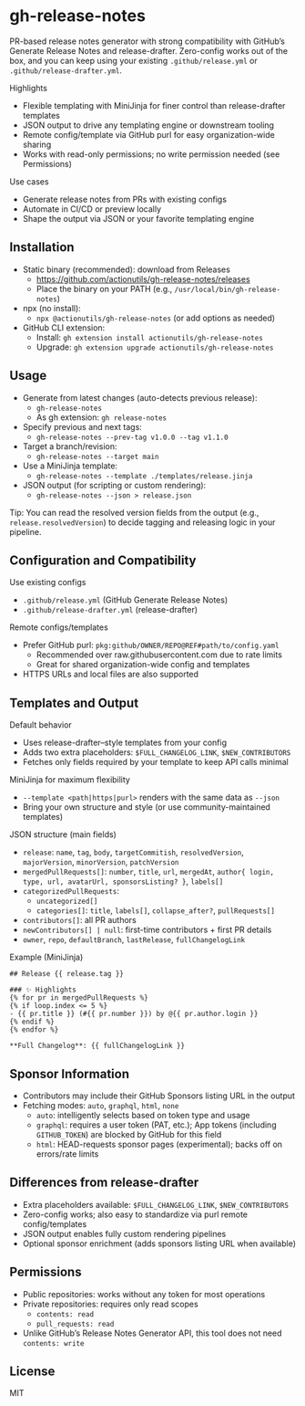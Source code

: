 # gh-release-notes

PR-based release notes generator with strong compatibility with GitHub’s Generate Release Notes and release-drafter. Zero-config works out of the box, and you can keep using your existing `.github/release.yml` or `.github/release-drafter.yml`.

Highlights
- Flexible templating with MiniJinja for finer control than release-drafter templates
- JSON output to drive any templating engine or downstream tooling
- Remote config/template via GitHub purl for easy organization-wide sharing
- Works with read-only permissions; no write permission needed (see Permissions)

Use cases
- Generate release notes from PRs with existing configs
- Automate in CI/CD or preview locally
- Shape the output via JSON or your favorite templating engine

## Installation

- Static binary (recommended): download from Releases
  - https://github.com/actionutils/gh-release-notes/releases
  - Place the binary on your PATH (e.g., `/usr/local/bin/gh-release-notes`)
- npx (no install):
  - `npx @actionutils/gh-release-notes` (or add options as needed)
- GitHub CLI extension:
  - Install: `gh extension install actionutils/gh-release-notes`
  - Upgrade: `gh extension upgrade actionutils/gh-release-notes`

## Usage

- Generate from latest changes (auto-detects previous release):
  - `gh-release-notes`
  - As gh extension: `gh release-notes`
- Specify previous and next tags:
  - `gh-release-notes --prev-tag v1.0.0 --tag v1.1.0`
- Target a branch/revision:
  - `gh-release-notes --target main`
- Use a MiniJinja template:
  - `gh-release-notes --template ./templates/release.jinja`
- JSON output (for scripting or custom rendering):
  - `gh-release-notes --json > release.json`

Tip: You can read the resolved version fields from the output (e.g., `release.resolvedVersion`) to decide tagging and releasing logic in your pipeline.

## Configuration and Compatibility

Use existing configs
- `.github/release.yml` (GitHub Generate Release Notes)
- `.github/release-drafter.yml` (release-drafter)

Remote configs/templates
- Prefer GitHub purl: `pkg:github/OWNER/REPO@REF#path/to/config.yaml`
  - Recommended over raw.githubusercontent.com due to rate limits
  - Great for shared organization-wide config and templates
- HTTPS URLs and local files are also supported

## Templates and Output

Default behavior
- Uses release-drafter–style templates from your config
- Adds two extra placeholders: `$FULL_CHANGELOG_LINK`, `$NEW_CONTRIBUTORS`
- Fetches only fields required by your template to keep API calls minimal

MiniJinja for maximum flexibility
- `--template <path|https|purl>` renders with the same data as `--json`
- Bring your own structure and style (or use community-maintained templates)

JSON structure (main fields)
- `release`: `name`, `tag`, `body`, `targetCommitish`, `resolvedVersion`, `majorVersion`, `minorVersion`, `patchVersion`
- `mergedPullRequests[]`: `number`, `title`, `url`, `mergedAt`, `author{ login, type, url, avatarUrl, sponsorsListing? }`, `labels[]`
- `categorizedPullRequests`:
  - `uncategorized[]`
  - `categories[]`: `title`, `labels[]`, `collapse_after?`, `pullRequests[]`
- `contributors[]`: all PR authors
- `newContributors[] | null`: first-time contributors + first PR details
- `owner`, `repo`, `defaultBranch`, `lastRelease`, `fullChangelogLink`

Example (MiniJinja)
```
## Release {{ release.tag }}

### ✨ Highlights
{% for pr in mergedPullRequests %}
{% if loop.index <= 5 %}
- {{ pr.title }} (#{{ pr.number }}) by @{{ pr.author.login }}
{% endif %}
{% endfor %}

**Full Changelog**: {{ fullChangelogLink }}
```

## Sponsor Information

- Contributors may include their GitHub Sponsors listing URL in the output
- Fetching modes: `auto`, `graphql`, `html`, `none`
  - `auto`: intelligently selects based on token type and usage
  - `graphql`: requires a user token (PAT, etc.); App tokens (including `GITHUB_TOKEN`) are blocked by GitHub for this field
  - `html`: HEAD-requests sponsor pages (experimental); backs off on errors/rate limits

## Differences from release-drafter

- Extra placeholders available: `$FULL_CHANGELOG_LINK`, `$NEW_CONTRIBUTORS`
- Zero-config works; also easy to standardize via purl remote config/templates
- JSON output enables fully custom rendering pipelines
- Optional sponsor enrichment (adds sponsors listing URL when available)

## Permissions

- Public repositories: works without any token for most operations
- Private repositories: requires only read scopes
  - `contents: read`
  - `pull_requests: read`
- Unlike GitHub’s Release Notes Generator API, this tool does not need `contents: write`

## License

MIT
